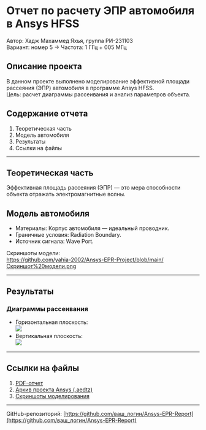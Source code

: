 # Отчет по расчету ЭПР автомобиля в Ansys HFSS  
Автор: Хадж Махаммед Яхья, группа РИ-231103  
Вариант: номер 5 → Частота: 1 ГГц + 005 МГц  

## Описание проекта  
В данном проекте выполнено моделирование эффективной площади рассеяния (ЭПР) автомобиля в программе Ansys HFSS.  
Цель: расчет диаграммы рассеивания и анализ параметров объекта.  

## Содержание отчета  
1. Теоретическая часть  
2. Модель автомобиля  
3. Результаты  
4. Ссылки на файлы  

---

## Теоретическая часть  
Эффективная площадь рассеяния (ЭПР) — это мера способности объекта отражать электромагнитные волны.

## Модель автомобиля  
- Материалы: Корпус автомобиля — идеальный проводник.  
- Граничные условия: Radiation Boundary.  
- Источник сигнала: Wave Port.  

Скриншоты модели:  
https://github.com/yahia-2002/Ansys-EPR-Project/blob/main/Скриншот%20модели.png 

---

## Результаты  
### Диаграммы рассеивания  
- Горизонтальная плоскость:  
  [![](media/image13.png)  ](https://github.com/yahia-2002/Ansys-EPR-Project/blob/main/Горизонтальная%20плоскость.png)
- Вертикальная плоскость:  
  ![](media/image14.png)  

---

## Ссылки на файлы  
1. [PDF-отчет](epr_report.pdf)  
2. [Архив проекта Ansys (.aedtz)](project_archive.aedtz)  
3. [Скриншоты моделирования](media/)  

---

GitHub-репозиторий: [https://github.com/ваш_логин/Ansys-EPR-Report](https://github.com/ваш_логин/Ansys-EPR-Report)  
